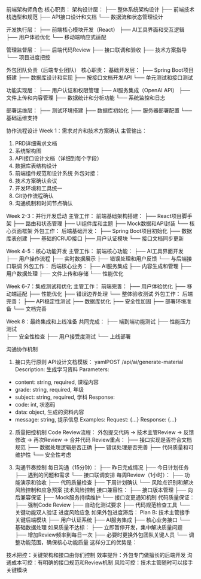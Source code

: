 前端架构师角色
核心职责：
架构设计层：
├── 整体系统架构设计
├── 前端技术栈选型和规范
├── API接口设计和文档
└── 数据流和状态管理设计

开发执行层：
├── 前端核心模块开发（React）
├── AI工具界面和交互逻辑
├── 用户体验优化
└── 移动端响应式适配

管理监督层：
├── 后端代码Review
├── 接口联调和验收
├── 技术方案指导
└── 项目进度把控

外包团队负责（后端专业团队）
核心职责：
基础开发层：
├── Spring Boot项目搭建
├── 数据库设计和实现
├── 按接口文档开发API
└── 单元测试和接口测试

功能实现层：
├── 用户认证和权限管理
├── AI服务集成（OpenAI API）
├── 文件上传和内容管理
├── 数据统计和分析功能
└── 系统监控和日志

部署运维层：
├── 测试环境搭建
├── 数据库初始化
├── 服务器部署配置
└── 基础运维支持

协作流程设计
Week 1：需求对齐和技术方案确认
主管输出：
1. PRD详细需求文档
2. 系统架构图
3. API接口设计文档（详细到每个字段）
4. 数据库表结构设计
5. 前端组件规范和设计系统
外包对接：
1. 技术方案确认会议
2. 开发环境和工具统一
3. Git协作流程确认
4. 沟通机制和时间节点确认

Week 2-3：并行开发启动
主管工作：
前端基础架构搭建：
├── React项目脚手架
├── 路由和状态管理
├── UI组件库和主题
├── Mock数据和API封装
└── 核心页面框架
外包工作：
后端基础开发：
├── Spring Boot项目初始化
├── 数据库表创建
├── 基础的CRUD接口
├── 用户认证模块
└── 接口文档同步更新

Week 4-5：核心功能开发
主管工作：
前端核心功能：
├── AI工具界面开发
├── 用户操作流程
├── 实时数据展示
├── 错误处理和用户反馈
└── 与后端接口联调
外包工作：
后端核心业务：
├── AI服务集成
├── 内容生成和管理
├── 用户数据处理
├── 文件上传和存储
└── 性能优化

Week 6-7：集成测试和优化
主管工作：
前端完善：
├── 用户体验优化
├── 移动端适配
├── 性能优化
├── 错误边界处理
└── 整体验收测试
外包工作：
后端完善：
├── API稳定性测试
├── 数据库优化
├── 安全性加固
├── 部署环境准备
└── 文档完善

Week 8：最终集成和上线准备
共同完成：
├── 端到端功能测试
├── 性能压力测试  
├── 安全性检查
├── 用户接受度测试
└── 上线部署


沟通协作机制
1. 接口先行原则
API设计文档模板：
yamlPOST /api/ai/generate-material
Description: 生成学习资料
Parameters:
  - content: string, required, 课程内容
  - grade: string, required, 年级
  - subject: string, required, 学科
Response:
  - code: int, 状态码
  - data: object, 生成的资料内容
  - message: string, 提示信息
Examples:
  Request: {...}
  Response: {...}
2. 质量把控机制
Code Review流程：
外包提交代码 → 技术主管Review → 反馈修改 → 再次Review → 合并代码
Review重点：
├── 接口实现是否符合文档规范
├── 数据处理逻辑是否正确
├── 错误处理是否完善
├── 代码质量和可维护性
└── 安全性考虑

3. 沟通节奏控制
每日沟通（15分钟）：
├── 昨日完成情况
├── 今日计划任务
├── 遇到的问题和需求
└── 接口联调安排
每周Review（1小时）：
├── 功能演示和验收
├── 代码质量检查
├── 下周计划确认
└── 风险点识别和解决
风险控制和应急预案
技术风险控制
接口兼容性：
├── 接口版本管理
├── 向后兼容保证
├── Mock服务持续维护
└── 接口变更通知机制
代码质量保证：
├── 强制Code Review
├── 自动化测试要求
├── 代码规范检查工具
└── 关键功能双人验证
进度风险应急
如果外包进度滞后：
Plan B: 技术主管接手关键后端模块
├── 用户认证系统
├── AI服务集成
├── 核心业务接口
└── 基础数据处理
如果质量不达标：
├── 立即暂停开发，集中解决质量问题
├── 增加Review频率到每日一次
├── 必要时更换外包团队关键人员
└── 调整功能范围，确保核心功能质量
这样分工的优势是：

技术把控：关键架构和接口由你们控制
效率提升：外包专门做擅长的后端开发
沟通成本可控：有明确的接口规范和Review机制
风险可控：技术主管随时可以接手关键模块